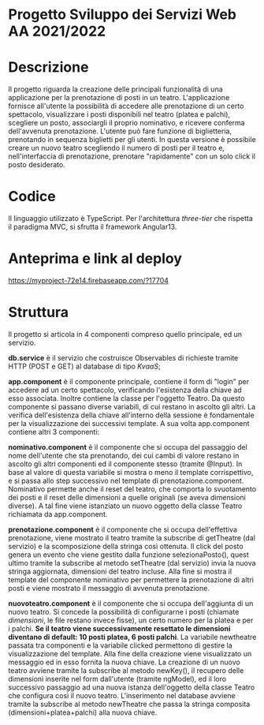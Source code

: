 # Progetto Sviluppo dei Servizi Web AA 2021/2022

# Descrizione
Il progetto riguarda la creazione delle principali funzionalità di una applicazione per la prenotazione di posti in un teatro.
L'applicazione fornisce all'utente la possibilità di accedere alle prenotazione di un certo spettacolo, visualizzare i posti disponibili nel teatro (platea e palchi), scegliere un posto, associargli il proprio nominativo, e ricevere conferma dell'avvenuta prenotazione. L'utente può fare funzione di biglietteria, prenotando in sequenza biglietti per gli utenti.
In questa versione è possibile creare un nuovo teatro scegliendo il numero di posti per il teatro e, nell'interfaccia di prenotazione, prenotare "rapidamente" con un solo click il posto desiderato.

# Codice
Il linguaggio utilizzato è TypeScript. Per l'architettura <i>three-tier</i> che rispetta il paradigma MVC, si sfrutta il framework Angular13.

# Anteprima e link al deploy
https://myproject-72e14.firebaseapp.com/?17704

# Struttura
Il progetto si articola in 4 componenti compreso quello principale, ed un servizio.

<b>db.service</b> è il servizio che costruisce Observables di richieste tramite HTTP (POST e GET) al database di tipo <i>KvaaS</i>;


<b>app.component</b> è il componente principale, contiene il form di "login" per accedere ad un certo spettacolo, verificando l'esistenza della chiave ad esso associata. Inoltre contiene la classe per l'oggetto Teatro. Da questo componente si passano diverse variabili, di cui restano in ascolto gli altri. La verifica dell'esistenza della chiave all'interno della sessione è fondamentale per la visualizzazione dei successivi template. A sua volta app.component contiene altri 3 componenti:

<b>nominativo.component</b> è il componente che si occupa del passaggio del nome dell'utente che sta prenotando, dei cui cambi di valore restano in ascolto gli altri componenti ed il componente stesso (tramite @Input). In base al valore di questa variabile si mostra o meno il template corrispettivo, e si passa allo step successivo nel template di prenotazione.component.  Nominativo permette anche il reset del teatro, che comporta lo svuotamento dei posti e il reset delle dimensioni a quelle originali (se aveva dimensioni diverse). A tal fine viene istanziato un nuovo oggetto della classe Teatro richiamata da app.component.

<b>prenotazione.component</b> è il componente che si occupa dell'effettiva prenotazione, viene mostrato il teatro tramite la subscribe di getTheatre (dal servizio) e la scomposizione della stringa così ottenuta. Il click del posto genera un evento che viene gestito dalla funzione selezionaPosto(), quest ultimo tramite la subscribe al metodo setTheatre (dal servizio) invia la nuova stringa aggiornata, dimensioni del teatro incluse. Alla fine si mostra il template del componente nominativo per permettere la prenotazione di altri posti e viene mostrato il messaggio di avvenuta prenotazione.

<b>nuovoteatro.component</b> è il componente che si occupa dell'aggiunta di un nuovo teatro. Si concede la possibilità di configurarne i posti (chiamate <i>dimensioni</i>, le file restano invece fisse), un certo numero per la platea e per i palchi. <b>Se il teatro viene successivamente resettato le dimensioni diventano di default: 10 posti platea, 6 posti palchi</b>. La variabile newtheatre passata tra componenti e la variabile clicked permettono di gestire la visualizzazione del  template. Alla fine della creazione viene visualizzato un messaggio ed in esso fornita la nuova chiave. La creazione di un nuovo teatro avviene tramite la subscribe al metodo newKey(), il recupero delle dimensioni inserite nel form dall'utente (tramite ngModel), ed il loro successivo passaggio ad una nuova istanza dell'oggetto della classe Teatro che configura così il nuovo teatro. L'inserimento nel database avviene tramite la subscribe al metodo newTheatre che passa la stringa composita (dimensioni+platea+palchi) alla nuova chiave.


